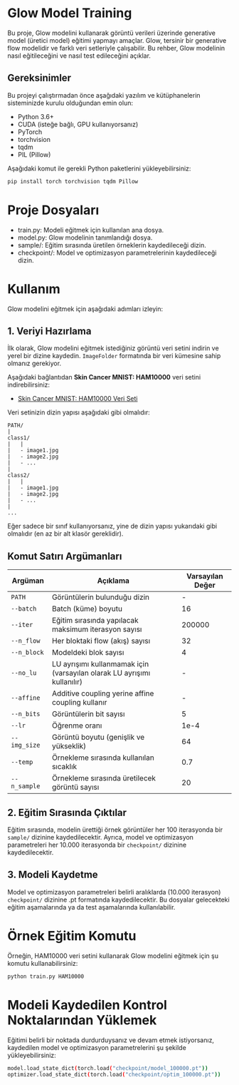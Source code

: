 # Glow Model Training

Bu proje, Glow modelini kullanarak görüntü verileri üzerinde generative model (üretici model) eğitimi yapmayı amaçlar. Glow, tersinir bir generative flow modelidir ve farklı veri setleriyle çalışabilir. Bu rehber, Glow modelinin nasıl eğitileceğini ve nasıl test edileceğini açıklar.

## Gereksinimler

Bu projeyi çalıştırmadan önce aşağıdaki yazılım ve kütüphanelerin sisteminizde kurulu olduğundan emin olun:

- Python 3.6+
- CUDA (isteğe bağlı, GPU kullanıyorsanız)
- PyTorch
- torchvision
- tqdm
- PIL (Pillow)

Aşağıdaki komut ile gerekli Python paketlerini yükleyebilirsiniz:

```bash
pip install torch torchvision tqdm Pillow
```
# Proje Dosyaları
- train.py: Modeli eğitmek için kullanılan ana dosya.
- model.py: Glow modelinin tanımlandığı dosya.
- sample/: Eğitim sırasında üretilen örneklerin kaydedileceği dizin.
- checkpoint/: Model ve optimizasyon parametrelerinin kaydedileceği dizin.

# Kullanım
Glow modelini eğitmek için aşağıdaki adımları izleyin:

## 1. Veriyi Hazırlama
İlk olarak, Glow modelini eğitmek istediğiniz görüntü veri setini indirin ve yerel bir dizine kaydedin. `ImageFolder` formatında bir veri kümesine sahip olmanız gerekiyor.

Aşağıdaki bağlantıdan **Skin Cancer MNIST: HAM10000** veri setini indirebilirsiniz:

- [Skin Cancer MNIST: HAM10000 Veri Seti](https://www.kaggle.com/datasets/kmader/skin-cancer-mnist-ham10000/data)

Veri setinizin dizin yapısı aşağıdaki gibi olmalıdır:

    PATH/
    |
    class1/
    |   |
    |   - image1.jpg
    |   - image2.jpg
    |   - ...
    |
    class2/
    |   |
    |   - image1.jpg
    |   - image2.jpg
    |   - ...
    |
    ...
Eğer sadece bir sınıf kullanıyorsanız, yine de dizin yapısı yukarıdaki gibi olmalıdır (en az bir alt klasör gereklidir).

## Komut Satırı Argümanları

| Argüman | Açıklama | Varsayılan Değer |
|---------|----------|------------------|
| `PATH` | Görüntülerin bulunduğu dizin | - |
| `--batch` | Batch (küme) boyutu | 16 |
| `--iter` | Eğitim sırasında yapılacak maksimum iterasyon sayısı | 200000 |
| `--n_flow` | Her bloktaki flow (akış) sayısı | 32 |
| `--n_block` | Modeldeki blok sayısı | 4 |
| `--no_lu` | LU ayrışımı kullanmamak için (varsayılan olarak LU ayrışımı kullanılır) | - |
| `--affine` | Additive coupling yerine affine coupling kullanır | - |
| `--n_bits` | Görüntülerin bit sayısı | 5 |
| `--lr` | Öğrenme oranı | 1e-4 |
| `--img_size` | Görüntü boyutu (genişlik ve yükseklik) | 64 |
| `--temp` | Örnekleme sırasında kullanılan sıcaklık | 0.7 |
| `--n_sample` | Örnekleme sırasında üretilecek görüntü sayısı | 20 |

## 2. Eğitim Sırasında Çıktılar
Eğitim sırasında, modelin ürettiği örnek görüntüler her 100 iterasyonda bir `sample/` dizinine kaydedilecektir. Ayrıca, model ve optimizasyon parametreleri her 10.000 iterasyonda bir `checkpoint/` dizinine kaydedilecektir.
## 3. Modeli Kaydetme
Model ve optimizasyon parametreleri belirli aralıklarda (10.000 iterasyon) `checkpoint/` dizinine .pt formatında kaydedilecektir. Bu dosyalar gelecekteki eğitim aşamalarında ya da test aşamalarında kullanılabilir.
# Örnek Eğitim Komutu
Örneğin, HAM10000 veri setini kullanarak Glow modelini eğitmek için şu komutu kullanabilirsiniz:
```bash
python train.py HAM10000
```
# Modeli Kaydedilen Kontrol Noktalarından Yüklemek
Eğitimi belirli bir noktada durdurduysanız ve devam etmek istiyorsanız, kaydedilen model ve optimizasyon parametrelerini şu şekilde yükleyebilirsiniz:
```bash
model.load_state_dict(torch.load("checkpoint/model_100000.pt"))
optimizer.load_state_dict(torch.load("checkpoint/optim_100000.pt"))
```
